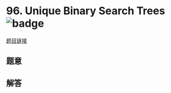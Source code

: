 # 96. Unique Binary Search Trees ![badge](https://img.shields.io/badge/-medium-yellow?style=flat-square)

[题目链接](https://leetcode.com/problems/unique-binary-search-trees)

## 题意

## 解答

